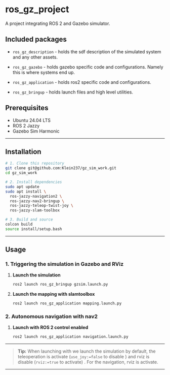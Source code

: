 # ros_gz_project
A project integrating ROS 2 and Gazebo simulator.

## Included packages

* `ros_gz_description` - holds the sdf description of the simulated system and any other assets.

* `ros_gz_gazebo` - holds gazebo specific code and configurations. Namely this is where systems end up.

* `ros_gz_application` - holds ros2 specific code and configurations.

* `ros_gz_bringup` - holds launch files and high level utilities.


## Prerequisites

* Ubuntu 24.04 LTS
* ROS 2 Jazzy 
* Gazebo Sim Harmonic

---

## Installation

```bash
# 1. Clone this repository
git clone git@github.com:Klein237/gz_sim_work.git
cd gz_sim_work

# 2. Install dependencies
sudo apt update
sudo apt install \
  ros-jazzy-navigation2 \
  ros-jazzy-nav2-bringup \
  ros-jazzy-teleop-twist-joy \
  ros-jazzy-slam-toolbox 

# 3. Build and source
colcon build 
source install/setup.bash
```

---

## Usage

### 1. Triggering the simulation in Gazebo and RViz

1. **Launch the simulation**

   ```bash
   ros2 launch ros_gz_bringup gzsim.launch.py 
   ```
2. **Launch the mapping with slamtoolbox**

   ```bash
   ros2 launch ros_gz_application mapping.launch.py
   ```

### 2. Autonomous navigation with nav2

1. **Launch with ROS 2 control enabled**

   ```bash
   ros2 launch ros_gz_application navigation.launch.py 
   ```
---

> **Tip:** When launching with we launch the simulation by default, the teleoperation is activate (`use_joy:=false` to disable ) and rviz is disable (`rviz:=true` to activate) . For the navigation, rviz is activate.

---